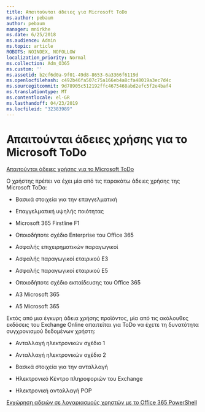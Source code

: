 ```yaml
---
title: Απαιτούνται άδειες για Microsoft ToDo
ms.author: pebaum
author: pebaum
manager: mnirkhe
ms.date: 6/25/2018
ms.audience: Admin
ms.topic: article
ROBOTS: NOINDEX, NOFOLLOW
localization_priority: Normal
ms.collection: Adm_O365
ms.custom: ''
ms.assetid: b2cf6d0a-9f01-49d8-8653-6a3366f6119d
ms.openlocfilehash: c492b46fa507c75a166eb4a8cfa48019a3ec7d4c
ms.sourcegitcommit: 9d78905c512192ffc4675468abd2efc5f2e4baf4
ms.translationtype: MT
ms.contentlocale: el-GR
ms.lasthandoff: 04/23/2019
ms.locfileid: "32383989"
---
```

# <a name="required-licenses-for-microsoft-todo"></a>Απαιτούνται άδειες χρήσης για το Microsoft ToDo

[Απαιτούνται άδειες χρήσης για το Microsoft ToDo](https://support.office.com/article/381e9d1b-c500-49b5-973e-890fd86528d7.aspx)
  
Ο χρήστης πρέπει να έχει μία από τις παρακάτω άδειες χρήσης της Microsoft ToDo:
  
- Βασικά στοιχεία για την επαγγελματική
    
- Επαγγελματική υψηλής ποιότητας
    
- Microsoft 365 Firstline F1
    
- Οποιοδήποτε σχέδιο Enterprise του Office 365
    
- Ασφαλής επιχειρηματικών παραγωγικοί
    
- Ασφαλής παραγωγικοί εταιρικού E3
    
- Ασφαλής παραγωγικοί εταιρικού E5
    
- Οποιοδήποτε σχέδιο εκπαίδευσης του Office 365
    
- A3 Microsoft 365
    
- A5 Microsoft 365
    
Εκτός από μια έγκυρη άδεια χρήσης προϊόντος, μία από τις ακόλουθες εκδόσεις του Exchange Online απαιτείται για ToDo να έχετε τη δυνατότητα συγχρονισμού δεδομένων χρήστη: 
  
- Ανταλλαγή ηλεκτρονικών σχέδιο 1
    
- Ανταλλαγή ηλεκτρονικών σχέδιο 2
    
- Βασικά στοιχεία για την ανταλλαγή
    
- Ηλεκτρονικό Κέντρο πληροφοριών του Exchange
    
- Ηλεκτρονική ανταλλαγή POP
    
[Εκχώρηση αδειών σε λογαριασμούς χρηστών με το Office 365 PowerShell](https://docs.microsoft.com/office365/enterprise/powershell/assign-licenses-to-user-accounts-with-office-365-powershell )
  

